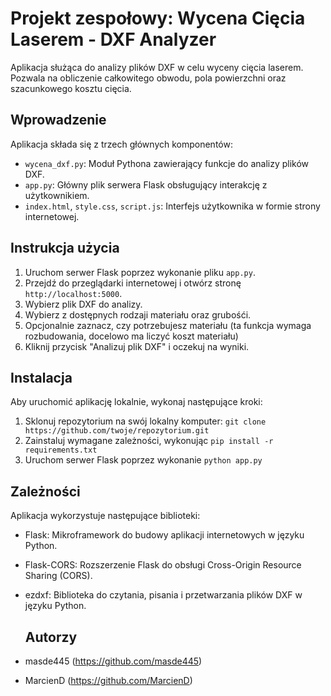 # Projekt zespołowy: Wycena Cięcia Laserem - DXF Analyzer

Aplikacja służąca do analizy plików DXF w celu wyceny cięcia laserem. Pozwala na obliczenie całkowitego obwodu, pola powierzchni oraz szacunkowego kosztu cięcia.

## Wprowadzenie
Aplikacja składa się z trzech głównych komponentów:
- `wycena_dxf.py`: Moduł Pythona zawierający funkcje do analizy plików DXF.
- `app.py`: Główny plik serwera Flask obsługujący interakcję z użytkownikiem.
- `index.html`, `style.css`, `script.js`: Interfejs użytkownika w formie strony internetowej.

## Instrukcja użycia
1. Uruchom serwer Flask poprzez wykonanie pliku `app.py`.
2. Przejdź do przeglądarki internetowej i otwórz stronę `http://localhost:5000`.
3. Wybierz plik DXF do analizy.
4. Wybierz z dostępnych rodzaji materiału oraz grubośći.
5. Opcjonalnie zaznacz, czy potrzebujesz materiału (ta funkcja wymaga rozbudowania, docelowo ma liczyć koszt materiału)
6. Kliknij przycisk "Analizuj plik DXF" i oczekuj na wyniki.

## Instalacja
Aby uruchomić aplikację lokalnie, wykonaj następujące kroki:
1. Sklonuj repozytorium na swój lokalny komputer: `git clone https://github.com/twoje/repozytorium.git`
2. Zainstaluj wymagane zależności, wykonując `pip install -r requirements.txt`
3. Uruchom serwer Flask poprzez wykonanie `python app.py`

## Zależności
Aplikacja wykorzystuje następujące biblioteki:
- Flask: Mikroframework do budowy aplikacji internetowych w języku Python.
- Flask-CORS: Rozszerzenie Flask do obsługi Cross-Origin Resource Sharing (CORS).
- ezdxf: Biblioteka do czytania, pisania i przetwarzania plików DXF w języku Python.

  ## Autorzy
- masde445 (https://github.com/masde445)
- MarcienD (https://github.com/MarcienD)
